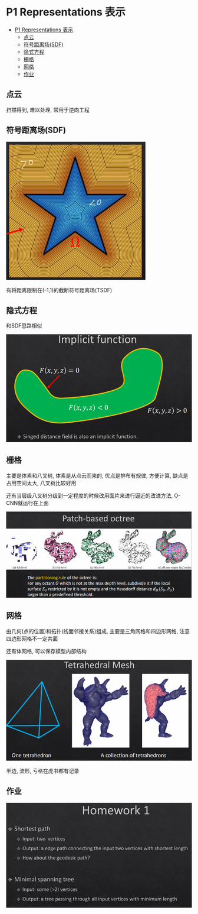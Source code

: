 # P1 Representations 表示

- [P1 Representations 表示](#p1-representations-表示)
  - [点云](#点云)
  - [符号距离场(SDF)](#符号距离场sdf)
  - [隐式方程](#隐式方程)
  - [栅格](#栅格)
  - [网格](#网格)
  - [作业](#作业)

## 点云

扫描得到, 难以处理, 常用于逆向工程

## 符号距离场(SDF)

![picture 1](Media/54249734da85bc371489a24002ef996b378643cc149743de8570d6b2c9d25ef9.png)  

有将距离限制在(-1,1)的截断符号距离场(TSDF)

## 隐式方程

和SDF思路相似

![picture 2](Media/adfa5244c079b139abb1f6ff4262413843ed0a0422b991eabf593a9bffe69b81.png)  

## 栅格

主要是体素和八叉树, 体素是从点云而来的, 优点是排布有规律, 方便计算, 缺点是占用空间太大, 八叉树比较好用

还有当层级八叉树分级到一定程度的时候改用面片来进行逼近的改进方法, O-CNN就运行在上面

![picture 3](Media/2358f71a6f18232e9a24d1f9aedc2fca23cb8ac0b0ead275c1724d37bc6290a3.png)  

## 网格

由几何(点的位置)和拓扑(线面邻接关系)组成, 主要是三角网格和四边形网格, 注意四边形网格不一定共面

还有体网格, 可以保存模型内部结构

![picture 4](Media/6be8fdce1e9f60c859ca1ec188ef229dd131f8d37d2cb4751cab7be3183f4852.png)  

半边, 流形, 亏格在虎书都有记录

## 作业

![picture 19](Media/472a696225662550294a7a9b618ea29a81ccbfb957e8f9c57a6d80c081d3c6f6.png)  
